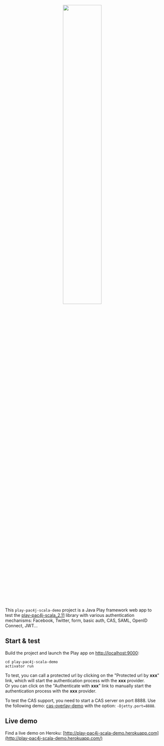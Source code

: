<p align="center">
  <img src="https://pac4j.github.io/pac4j/img/logo-play.png" width="50%" height="50%" />
</p>

This `play-pac4j-scala-demo` project is a Java Play framework web app to test the [play-pac4j-scala_2.11](https://github.com/pac4j/play-pac4j) library with various authentication mechanisms: Facebook, Twitter, form, basic auth, CAS, SAML, OpenID Connect, JWT...

## Start & test

Build the project and launch the Play app on [http://localhost:9000](http://localhost:9000):

    cd play-pac4j-scala-demo
    activator run

To test, you can call a protected url by clicking on the "Protected url by **xxx**" link, which will start the authentication process with the **xxx** provider.  
Or you can click on the "Authenticate with **xxx**" link to manually start the authentication process with the **xxx** provider.

To test the CAS support, you need to start a CAS server on port 8888. Use the following demo: [cas-overlay-demo](https://github.com/leleuj/cas-overlay-demo) with the option: `-Djetty.port=8888`.

## Live demo

Find a live demo on Heroku: [http://play-pac4j-scala-demo.herokuapp.com](http://play-pac4j-scala-demo.herokuapp.com/)
